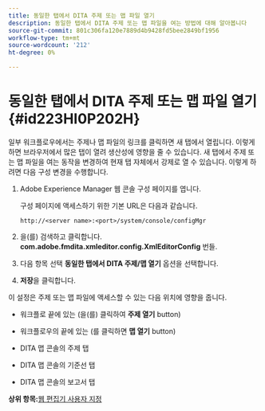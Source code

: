 ```yaml
---
title: 동일한 탭에서 DITA 주제 또는 맵 파일 열기
description: 동일한 탭에서 DITA 주제 또는 맵 파일을 여는 방법에 대해 알아봅니다
source-git-commit: 801c306fa120e7889d4b9428fd5bee2849bf1956
workflow-type: tm+mt
source-wordcount: '212'
ht-degree: 0%

---
```



# 동일한 탭에서 DITA 주제 또는 맵 파일 열기 {#id223HI0P202H}

일부 워크플로우에서는 주제나 맵 파일의 링크를 클릭하면 새 탭에서 열립니다. 이렇게 하면 브라우저에서 많은 탭이 열려 생산성에 영향을 줄 수 있습니다. 새 탭에서 주제 또는 맵 파일을 여는 동작을 변경하여 현재 탭 자체에서 강제로 열 수 있습니다. 이렇게 하려면 다음 구성 변경을 수행합니다.

1. Adobe Experience Manager 웹 콘솔 구성 페이지를 엽니다.

   구성 페이지에 액세스하기 위한 기본 URL은 다음과 같습니다.

   ```http
   http://<server name>:<port>/system/console/configMgr
   ```

1. 을(를) 검색하고 클릭합니다. **com.adobe.fmdita.xmleditor.config.XmlEditorConfig** 번들.

1. 다음 항목 선택 **동일한 탭에서 DITA 주제/맵 열기** 옵션을 선택합니다.

1. **저장**&#x200B;을 클릭합니다.


이 설정은 주제 또는 맵 파일에 액세스할 수 있는 다음 위치에 영향을 줍니다.

- 워크플로 끝에 있는 \(을(를) 클릭하여 **주제 열기** button\)

- 워크플로우의 끝에 있는 \(를 클릭하면 **맵 열기** button\)

- DITA 맵 콘솔의 주제 탭

- DITA 맵 콘솔의 기준선 탭

- DITA 맵 콘솔의 보고서 탭


**상위 항목:**[&#x200B;웹 편집기 사용자 지정](conf-web-editor.md)

